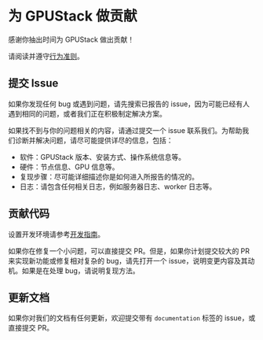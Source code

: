# 为 GPUStack 做贡献

感谢你抽出时间为 GPUStack 做出贡献！

请阅读并遵守[行为准则](code-of-conduct.md)。

## 提交 Issue

如果你发现任何 bug 或遇到问题，请先搜索已报告的 issue，因为可能已经有人遇到相同的问题，或者我们正在积极制定解决方案。

如果找不到与你的问题相关的内容，请通过提交一个 issue 联系我们。为帮助我们诊断并解决问题，请尽可能提供详尽的信息，包括：

- 软件：GPUStack 版本、安装方式、操作系统信息等。
- 硬件：节点信息、GPU 信息等。
- 复现步骤：尽可能详细描述你是如何进入所报告的情况的。
- 日志：请包含任何相关日志，例如服务器日志、worker 日志等。

## 贡献代码

设置开发环境请参考[开发指南](development.md)。

如果你在修复一个小问题，可以直接提交 PR。但是，如果你计划提交较大的 PR 来实现新功能或修复相对复杂的 bug，请先打开一个 issue，说明变更内容及其动机。如果是在处理 bug，请说明复现方法。

## 更新文档

如果你对我们的文档有任何更新，欢迎提交带有 `documentation` 标签的 issue，或直接提交 PR。